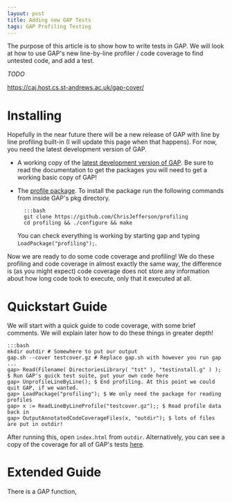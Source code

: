 ```yaml
---
layout: post
title: Adding new GAP Tests
tags: GAP Profiling Testing
---
```


The purpose of this article is to show how to write tests in GAP. We will look at how to use GAP's new line-by-line profiler / code coverage to find untested code, and add a test.

*TODO*

https://caj.host.cs.st-andrews.ac.uk/gap-cover/

Installing
=================

Hopefully in the near future there will be a new release of GAP with line by line profiling built-in (I will update this page when that happens). For now, you need the latest development version of GAP.

* A working copy of the [latest development version of GAP](https://github.com/gap-system/gap). Be sure to read the documentation to get the packages you will need to get a working basic copy of GAP!

* The [profile package](https://github.com/ChrisJefferson/profiling). To install the package run the following commands from inside GAP's pkg directory.

        :::bash
        git clone https://github.com/ChrisJefferson/profiling
        cd profiling && ./configure && make

  You can check everything is working by starting gap and typing ```LoadPackage("profiling");```.


Now we are ready to do some code coverage and profiling! We do these profiling and code coverage in almost exactly the same way, the difference is (as you might expect) code coverage does not store any information about how long code took to execute, only that it executed at all.


Quickstart Guide
===============

We will start with a quick guide to code coverage, with some brief comments. We will explain later how to do these things in greater depth!

    :::bash
    mkdir outdir # Somewhere to put our output
    gap.sh --cover testcover.gz # Replace gap.sh with however you run gap
    ...
    gap> Read(Filename( DirectoriesLibrary( "tst" ), "testinstall.g" ) ); $ Run GAP's quick test suite, put your own code here
    gap> UnprofileLineByLine(); $ End profiling. At this point we could quit GAP, if we wanted.
    gap> LoadPackage("profiling"); $ We only need the package for reading profiles
    gap> x := ReadLineByLineProfile("testcover.gz");; $ Read profile data back in
    gap> OutputAnnotatedCodeCoverageFiles(x, "outdir"); $ lots of files are put in outdir!


After running this, open ```index.html``` from ```outdir```. Alternatively, you can see a copy of the coverage for all of GAP's tests [here](//gap-test-coverage/latest).

Extended Guide
==============

There is a GAP function,
